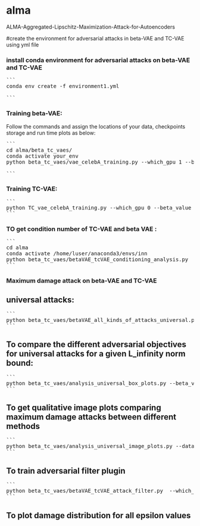 # alma
ALMA-Aggregated-Lipschitz-Maximization-Attack-for-Autoencoders

#create the environment for adversarial attacks in beta-VAE and TC-VAE using yml file

### install conda environment for adversarial attacks on beta-VAE and TC-VAE

<pre>
```
conda env create -f environment1.yml

```
</pre>


### Training beta-VAE:

Follow the commands and assign the locations of your data, checkpoints storage and run time plots as below: 


<pre>
```
cd alma/beta_tc_vaes/
conda activate your_env
python beta_tc_vaes/vae_celebA_training.py --which_gpu 1 --beta_value 5.0 --data_directory /home/luser/autoencoder_attacks/train_aautoencoders/data_cel1 --batch_size 64 --epochs 200 --lr 1e-4 --run_time_plot_dir /home/luser/alma/a_training_runtime --checkpoint_storage /home/luser/autoencoder_attacks/train_aautoencoders/saved_model/checkpoints

```
</pre>


### Training TC-VAE:

<pre>
```
python TC_vae_celebA_training.py --which_gpu 0 --beta_value 5.0 --data_directory /home/luser/autoencoder_attacks/train_aautoencoders/data_cel1 --batch_size 64 --epochs 200 --lr 1e-6 --run_time_plot_dir /home/luser/autoencoder_attacks/a_training_runtime --checkpoint_storage /home/luser/autoencoder_attacks/train_aautoencoders/saved_model/checkpoints
```
</pre>

### TO get condition number of TC-VAE and beta VAE : 

<pre>
```
cd alma
conda activate /home/luser/anaconda3/envs/inn
python beta_tc_vaes/betaVAE_tcVAE_conditioning_analysis.py  --which_gpu 0 --beta_value 5.0 --which_model VAE --checkpoint_storage /home/luser/autoencoder_attacks/saved_celebA/checkpoints
```
</pre>


### Maximum damage attack on beta-VAE and TC-VAE

## universal attacks: 

<pre>
```
python beta_tc_vaes/betaVAE_all_kinds_of_attacks_universal.py  --which_gpu 1 --beta_value 5.0 --attck_type latent_l2 --which_model VAE --desired_norm_l_inf 0.1 --data_directory /home/luser/autoencoder_attacks/train_aautoencoders/data_cel1 --model_location /home/luser/autoencoder_attacks/saved_celebA/checkpoints  --num_steps 300
```
</pre>


## To compare the different adversarial objectives for universal attacks for a given L_infinity norm bound:

<pre>
```
python beta_tc_vaes/analysis_universal_box_plots.py --beta_value 5.0 --which_gpu 1 --model_location /home/luser/autoencoder_attacks/saved_celebA/checkpoints --l_inf_bound 0.07 --which_model VAE --data_directory /home/luser/autoencoder_attacks/train_aautoencoders/data_cel1 --box_plots_directory /home/luser/alma/box_plots --uni_noise_directory /home/luser/autoencoder_attacks/robustness_eval_saves_univ/relevancy_test/layerwise_maximum_damage_attack
```
</pre>


## To get qualitative image plots comparing maximum damage attacks between different methods

<pre>
```
python beta_tc_vaes/analysis_universal_image_plots.py --data_directory /home/luser/autoencoder_attacks/train_aautoencoders/data_cel1 --model_location /home/luser/autoencoder_attacks/saved_celebA/checkpoints --qualitative_plots_directory /home/luser/alma/universal_qualitative --uni_noise_directory /home/luser/autoencoder_attacks/robustness_eval_saves_univ/relevancy_test/layerwise_maximum_damage_attack
```
</pre>


## To train adversarial filter plugin

<pre>
```
python beta_tc_vaes/betaVAE_tcVAE_attack_filter.py  --which_gpu 0 --beta_value 5.0 --which_model VAE --desired_norm_l_inf 0.09 --model_location /home/luser/autoencoder_attacks/saved_celebA/checkpoints --data_directory /home/luser/autoencoder_attacks/train_aautoencoders/data_cel1 --num_steps 300 --filter_location /home/luser/alma/beta_tc_vaes/filter_storage --uni_noise_directory /home/luser/autoencoder_attacks/robustness_eval_saves_univ/relevancy_test/layerwise_maximum_damage_attack
```
</pre>

## To plot damage distribution for all epsilon values




